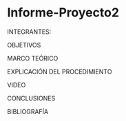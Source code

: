 # Informe-Proyecto2

INTEGRANTES:

OBJETIVOS

MARCO TEÓRICO

EXPLICACIÓN DEL PROCEDIMIENTO

VIDEO

CONCLUSIONES

BIBLIOGRAFÍA
